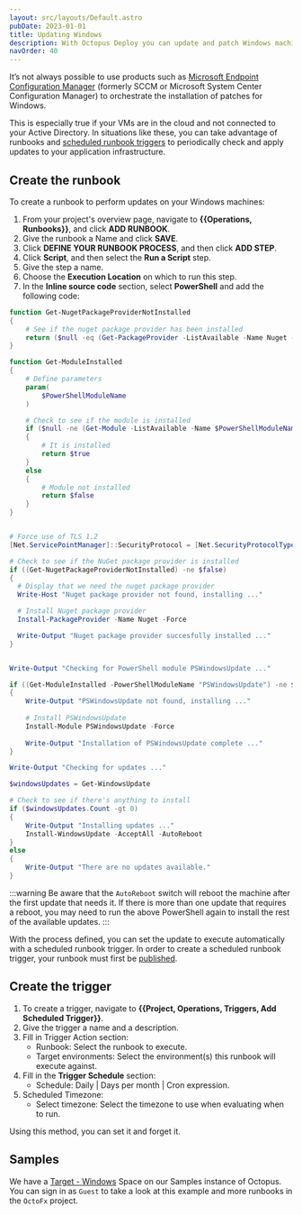 ```yaml
---
layout: src/layouts/Default.astro
pubDate: 2023-01-01
title: Updating Windows
description: With Octopus Deploy you can update and patch Windows machines with a runbook as part of a routine operations task.
navOrder: 40
---
```


It’s not always possible to use products such as [Microsoft Endpoint Configuration Manager](https://docs.microsoft.com/en-us/mem/configmgr/) (formerly SCCM or Microsoft System Center Configuration Manager) to orchestrate the installation of patches for Windows.

This is especially true if your VMs are in the cloud and not connected to your Active Directory.  In situations like these, you can take advantage of runbooks and [scheduled runbook triggers](/docs/runbooks/scheduled-runbook-trigger/index.md) to periodically check and apply updates to your application infrastructure.

## Create the runbook

To create a runbook to perform updates on your Windows machines:

1. From your project's overview page, navigate to **{{Operations, Runbooks}}**, and click **ADD RUNBOOK**.
1. Give the runbook a Name and click **SAVE**.
1. Click **DEFINE YOUR RUNBOOK PROCESS**, and then click **ADD STEP**.
1. Click **Script**, and then select the **Run a Script** step.
1. Give the step a name.
1. Choose the **Execution Location** on which to run this step.
1. In the **Inline source code** section, select **PowerShell** and add the following code:

```powershell
function Get-NugetPackageProviderNotInstalled
{
	# See if the nuget package provider has been installed
    return ($null -eq (Get-PackageProvider -ListAvailable -Name Nuget -ErrorAction SilentlyContinue))
}

function Get-ModuleInstalled
{
    # Define parameters
    param(
        $PowerShellModuleName
    )

    # Check to see if the module is installed
    if ($null -ne (Get-Module -ListAvailable -Name $PowerShellModuleName))
    {
        # It is installed
        return $true
    }
    else
    {
        # Module not installed
        return $false
    }
}


# Force use of TLS 1.2
[Net.ServicePointManager]::SecurityProtocol = [Net.SecurityProtocolType]::Tls12

# Check to see if the NuGet package provider is installed
if ((Get-NugetPackageProviderNotInstalled) -ne $false)
{
  # Display that we need the nuget package provider
  Write-Host "Nuget package provider not found, installing ..."

  # Install Nuget package provider
  Install-PackageProvider -Name Nuget -Force

  Write-Output "Nuget package provider succesfully installed ..."
}


Write-Output "Checking for PowerShell module PSWindowsUpdate ..."

if ((Get-ModuleInstalled -PowerShellModuleName "PSWindowsUpdate") -ne $true)
{
	Write-Output "PSWindowsUpdate not found, installing ..."
    
    # Install PSWindowsUpdate
    Install-Module PSWindowsUpdate -Force
    
    Write-Output "Installation of PSWindowsUpdate complete ..."
}

Write-Output "Checking for updates ..."

$windowsUpdates = Get-WindowsUpdate 

# Check to see if there's anything to install
if ($windowsUpdates.Count -gt 0)
{
	Write-Output "Installing updates ..."
	Install-WindowsUpdate -AcceptAll -AutoReboot
}
else
{
	Write-Output "There are no updates available."
}
```
:::warning
Be aware that the `AutoReboot` switch will reboot the machine after the first update that needs it.  If there is more than one update that requires a reboot, you may need to run the above PowerShell again to install the rest of the available updates.
:::

With the process defined, you can set the update to execute automatically with a scheduled runbook trigger. In order to create a scheduled runbook trigger, your runbook must first be [published](/docs/runbooks/runbook-publishing/index.md).

## Create the trigger

1. To create a trigger, navigate to **{{Project, Operations, Triggers, Add Scheduled Trigger}}**.
2. Give the trigger a name and a description.
3. Fill in Trigger Action section:
   - Runbook: Select the runbook to execute.
   - Target environments: Select the environment(s) this runbook will execute against.
4. Fill in the **Trigger Schedule** section:
   - Schedule: Daily | Days per month | Cron expression.
5. Scheduled Timezone:
   - Select timezone: Select the timezone to use when evaluating when to run.

Using this method, you can set it and forget it.


## Samples

We have a [Target - Windows](https://oc.to/TargetWindowsSamplesSpace) Space on our Samples instance of Octopus. You can sign in as `Guest` to take a look at this example and more runbooks in the `OctoFx` project.